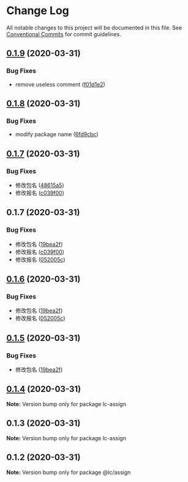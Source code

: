 # Change Log

All notable changes to this project will be documented in this file.
See [Conventional Commits](https://conventionalcommits.org) for commit guidelines.

## [0.1.9](https://github.com/echoLC/utils-monorepo/compare/lc-assign@0.1.8...lc-assign@0.1.9) (2020-03-31)


### Bug Fixes

* remove useless comment ([f01d1e2](https://github.com/echoLC/utils-monorepo/commit/f01d1e27fe851dce8536cd02130b850e40aa3151))





## [0.1.8](https://github.com/echoLC/utils-monorepo/compare/lc-assign@0.1.7...lc-assign@0.1.8) (2020-03-31)


### Bug Fixes

* modify package name ([6fd9cbc](https://github.com/echoLC/utils-monorepo/commit/6fd9cbcd6af441b7c1618d88e6e2a8965842de2e))





## [0.1.7](https://github.com/echoLC/utils-monorepo/compare/lc-assign@0.1.6...lc-assign@0.1.7) (2020-03-31)


### Bug Fixes

* 修改包名 ([48615a5](https://github.com/echoLC/utils-monorepo/commit/48615a5926a2e5643d84a7fabd346fd52e4e31da))
* 修改报名 ([c039f00](https://github.com/echoLC/utils-monorepo/commit/c039f0029d58ec858784163d483b826c925a5cd0))





## 0.1.7 (2020-03-31)


### Bug Fixes

* 修改包名 ([19bea2f](https://github.com/echoLC/utils-monorepo/commit/19bea2fb9587bfc623d2ad8fb797211b529f0bdf))
* 修改报名 ([c039f00](https://github.com/echoLC/utils-monorepo/commit/c039f0029d58ec858784163d483b826c925a5cd0))
* 修改报名 ([052005c](https://github.com/echoLC/utils-monorepo/commit/052005ccecc2e66574a0fd61e1e17dd53b819ad3))





## [0.1.6](https://github.com/echoLC/utils-monorepo/compare/lc-assign@0.1.4...lc-assign@0.1.6) (2020-03-31)


### Bug Fixes

* 修改包名 ([19bea2f](https://github.com/echoLC/utils-monorepo/commit/19bea2fb9587bfc623d2ad8fb797211b529f0bdf))
* 修改报名 ([052005c](https://github.com/echoLC/utils-monorepo/commit/052005ccecc2e66574a0fd61e1e17dd53b819ad3))





## [0.1.5](https://github.com/echoLC/utils-monorepo/compare/@lc/assign@0.1.2...@lc/assign@0.1.5) (2020-03-31)


### Bug Fixes

* 修改包名 ([19bea2f](https://github.com/echoLC/utils-monorepo/commit/19bea2fb9587bfc623d2ad8fb797211b529f0bdf))





## [0.1.4](https://github.com/echoLC/utils-monorepo/compare/lc-assign@0.1.3...lc-assign@0.1.4) (2020-03-31)

**Note:** Version bump only for package lc-assign





## 0.1.3 (2020-03-31)

**Note:** Version bump only for package lc-assign





## 0.1.2 (2020-03-31)

**Note:** Version bump only for package @lc/assign
